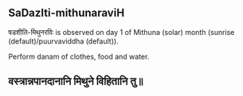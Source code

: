 ## SaDazIti-mithunaraviH

षडशीति-मिथुनरविः is observed on day 1 of Mithuna (solar) month (sunrise (default)/puurvaviddha (default)).

Perform danam of clothes, food and water.

वस्त्रान्नपानदानानि मिथुने विहितानि तु॥
---
